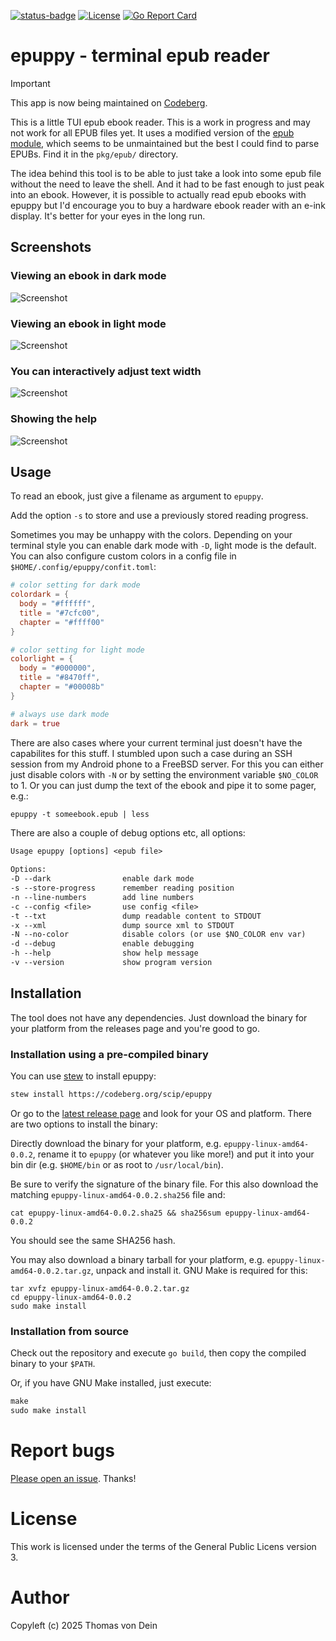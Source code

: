 [![status-badge](https://ci.codeberg.org/api/badges/15473/status.svg?branch=main)](https://ci.codeberg.org/repos/15473)
[![License](https://img.shields.io/badge/license-GPL-blue.svg)](https://codeberg.org/scip/epuppy/raw/branch/master/LICENSE)
[![Go Report Card](https://goreportcard.com/badge/codeberg.org/scip/epuppy)](https://goreportcard.com/report/codeberg.org/scip/epuppy)

# epuppy - terminal epub reader

> [!IMPORTANT]
> This app is now being maintained on [Codeberg](https://codeberg.org/scip/epuppy/).

This is a little TUI epub ebook reader. This is a work in progress and
may not work for all EPUB files yet. It uses a modified version of the
[epub module](https://github.com/kapmahc/epub/), which seems to be
unmaintained but the best I could find to parse EPUBs. Find it in the
`pkg/epub/` directory.

The idea behind this tool is to be able to just take a look into some
epub file without the need to leave the shell. And it had to be fast
enough to just peak into an ebook. However, it is possible to actually
read epub ebooks with epuppy but I'd encourage you to buy a hardware
ebook reader with an e-ink display. It's better for your eyes in the
long run.

## Screenshots

### Viewing an ebook in dark mode

![Screenshot](https://codeberg.org/scip/epuppy/raw/branch/main/.codeberg/assets/darkmode.png)

### Viewing an ebook in light mode

![Screenshot](https://codeberg.org/scip/epuppy/raw/branch/main/.codeberg/assets/light.png)

### You can interactively adjust text width

![Screenshot](https://codeberg.org/scip/epuppy/raw/branch/main/.codeberg/assets/margin.png)

### Showing the help

![Screenshot](https://codeberg.org/scip/epuppy/raw/branch/main/.codeberg/assets/help.png)

## Usage

To read an ebook, just give a filename as argument to `epuppy`.

Add  the option  `-s` to  store and  use a  previously stored  reading
progress.

Sometimes you may be unhappy with the colors. Depending on your
terminal style you can enable dark mode with `-D`, light mode is the
default. You can also configure custom colors in a config file in
`$HOME/.config/epuppy/confit.toml`:

```toml
# color setting for dark mode
colordark = {
  body = "#ffffff",
  title = "#7cfc00",
  chapter = "#ffff00"
}

# color setting for light mode
colorlight = {
  body = "#000000",
  title = "#8470ff",
  chapter = "#00008b"
}

# always use dark mode
dark = true
```

There are also cases where your current terminal just doesn't have the
capabilites for this stuff. I stumbled upon such a case during an SSH
session from my Android phone to a FreeBSD server. For this you can
either just disable colors with `-N` or by setting the environment
variable `$NO_COLOR` to 1. Or you can just dump the text of the ebook
and pipe it to some pager, e.g.:

```default
epuppy -t someebook.epub | less
```

There are also a couple of debug options etc, all options:

```default
Usage epuppy [options] <epub file>

Options:
-D --dark                enable dark mode
-s --store-progress      remember reading position
-n --line-numbers        add line numbers
-c --config <file>       use config <file>
-t --txt                 dump readable content to STDOUT
-x --xml                 dump source xml to STDOUT
-N --no-color            disable colors (or use $NO_COLOR env var)
-d --debug               enable debugging
-h --help                show help message
-v --version             show program version
```

## Installation

The tool does not have any dependencies.  Just download the binary for
your platform from the releases page and you're good to go.

### Installation using a pre-compiled binary

You can use [stew](https://github.com/marwanhawari/stew) to install epuppy:
```default
stew install https://codeberg.org/scip/epuppy
```

Or go to the [latest release page](https://codeberg.org/scip/epuppy/releases/)
and look for your OS and platform. There are two options to install the binary:

Directly     download     the     binary    for     your     platform,
e.g. `epuppy-linux-amd64-0.0.2`, rename it to `epuppy` (or whatever
you like more!)  and put it into  your bin dir (e.g. `$HOME/bin` or as
root to `/usr/local/bin`).

Be sure  to verify  the signature  of the binary  file. For  this also
download the matching `epuppy-linux-amd64-0.0.2.sha256` file and:

```shell
cat epuppy-linux-amd64-0.0.2.sha25 && sha256sum epuppy-linux-amd64-0.0.2
```
You should see the same SHA256 hash.

You  may  also download  a  binary  tarball  for your  platform,  e.g.
`epuppy-linux-amd64-0.0.2.tar.gz`,  unpack and  install it.  GNU Make  is
required for this:
   
```shell
tar xvfz epuppy-linux-amd64-0.0.2.tar.gz
cd epuppy-linux-amd64-0.0.2
sudo make install
```

### Installation from source

Check out the repository and execute `go build`, then copy the
compiled binary to your `$PATH`.

Or, if you have GNU Make installed, just execute:

```default
make
sudo make install
```

# Report bugs

[Please open an issue](https://codeberg.org/scip/epuppy/issues). Thanks!

# License

This work is licensed under the terms of the General Public Licens
version 3.

# Author

Copyleft (c) 2025 Thomas von Dein
